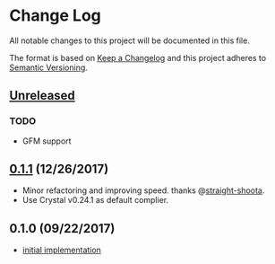 # Change Log

All notable changes to this project will be documented in this file.

The format is based on [Keep a Changelog](http://keepachangelog.com/en/1.0.0/)
and this project adheres to [Semantic Versioning](http://semver.org/spec/v2.0.0.html).

## [Unreleased]

### TODO

- GFM support

## [0.1.1] (12/26/2017)

- Minor refactoring and improving speed. thanks @[straight-shoota](https://github.com/straight-shoota).
- Use Crystal v0.24.1 as default complier.

## 0.1.0 (09/22/2017)

- [initial implementation](https://github.com/icyleaf/markd/milestone/1?closed=1)

[Unreleased]: https://github.com/icyleaf/markd/compare/v0.1.0...HEAD

[0.1.1]: https://github.com/icyleaf/halite/compare/v0.1.0...v0.1.1

